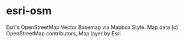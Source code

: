 # esri-osm
Esri's OpenStreetMap Vector Basemap via Mapbox Style. Map data (c) OpenStreetMap contributors, Map layer by Esri

